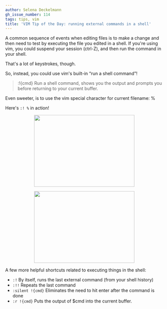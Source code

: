 ```yaml
---
author: Selena Deckelmann
gh_issue_number: 114
tags: tips, vim
title: 'VIM Tip of the Day: running external commands in a shell'
---
```




A common sequence of events when editing files is to make a change and then need to test by executing the file you edited in a shell. If you're using vim, you could suspend your session (ctrl-Z), and then run the command in your shell.

That's a lot of keystrokes, though. 

So, instead, you could use vim's built-in “run a shell command”!

> 
> :!{cmd} Run a shell command, shows you the output and prompts you before returning to your current buffer.
> 

Even sweeter, is to use the vim special character for current filename: %

Here's `:! %` in action!

<a href="http://2.bp.blogspot.com/_lsIXJbnz6n8/SbaJSmAHiXI/AAAAAAAAABs/z_sOCKeFEaw/s1600-h/Terminal+%E2%80%94+vim+%E2%80%94+80%C3%9728-1.png" onblur="try {parent.deselectBloggerImageGracefully();} catch(e) {}"><img alt="" border="0" id="BLOGGER_PHOTO_ID_5311583763061770610" src="/blog/2009/03/10/vim-tip-of-day-running-external/image-0.png" style="display:block; margin:0px auto 10px; text-align:center;cursor:pointer; cursor:hand;width: 320px; height: 229px;"/></a>

<a href="http://4.bp.blogspot.com/_lsIXJbnz6n8/SbaJZ8Usz6I/AAAAAAAAAB0/Mjf7ekC3oSA/s1600-h/Terminal+%E2%80%94+vim+%E2%80%94+80%C3%9728-4.png" onblur="try {parent.deselectBloggerImageGracefully();} catch(e) {}"><img alt="" border="0" id="BLOGGER_PHOTO_ID_5311583889312763810" src="/blog/2009/03/10/vim-tip-of-day-running-external/image-0.png" style="display:block; margin:0px auto 10px; text-align:center;cursor:pointer; cursor:hand;width: 320px; height: 229px;"/></a>

A few more helpful shortcuts related to executing things in the shell: 

- `:!` By itself, runs the last external command (from your shell history)
- `:!!` Repeats the last command
- `:silent !{cmd}` Eliminates the need to hit enter after the command is done
- `:r !{cmd}` Puts the output of $cmd into the current buffer.
